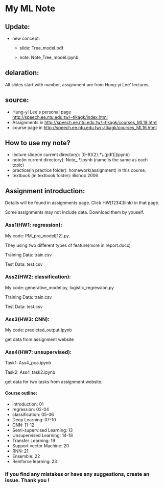 # My ML Note

## Update:

* new concept:

    * slide: Tree_model.pdf

    * note: Note_Tree_model.ipynb

## delaration:
All slides start with number, assginment are from Hung-yi Lee' lectures.

## source: 
* Hung-yi Lee's personal page http://speech.ee.ntu.edu.tw/~tlkagk/index.html 
* Assignments in http://speech.ee.ntu.edu.tw/~tlkagk/courses_ML19.html 
* course page in http://speech.ee.ntu.edu.tw/~tlkagk/courses_ML16.html 

## How to use my note?
* lecture slide(in current directory): [0-9]{2}.*\\.(pdf)|(ipynb)
* note(in current directory): Note_\.*.ipynb (name is the same as each topic)
* practice(in practice folder): homework(assignment) in this course, 
* textbook (in textbook folder): Bishop 2006

## Assignment introduction:

Details will be found in assignments page. Click HW\[1234\](link) in that page.

Some assignments may not include data. Download them by youself.

### Ass1(HW1: regression):

My code: PM_pre_model\[12\].py.

They using two different types of feature(more in report.docx)

Training Data: train.csv

Test Data: test.csv

### Ass2(HW2: classification):

My code: generative_model.py, logistic_regression.py

Training Data: train.csv

Test Data: test.csv

### Ass3(HW3: CNN):

My code: predicted_output.ipynb

get data from assignment website

### Ass4(HW7: unsupervised):

Task1: Ass4_pca.ipynb

Task2: Ass4_task2.ipynb

get data for two tasks from assignment website.

#### Course outline:
* introduction: 01
* regression: 02-04
* classification: 05-06
* Deep Learning: 07-10
* CNN: 11-12
* Semi-supervised Learning: 13
* Unsupervised Learning: 14-18
* Transfer Learning: 19
* Support vector Machine: 20
* RNN: 21
* Ensemble: 22
* Reinforce learning: 23

### If you find any mistakes or have any suggestions, create an issue. Thank you ! 